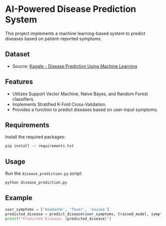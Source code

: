 # AI-Powered Disease Prediction System

This project implements a machine learning-based system to predict diseases based on patient-reported symptoms.

## Dataset

- Source: [Kaggle - Disease Prediction Using Machine Learning](https://www.kaggle.com/datasets/kaushil268/disease-prediction-using-machine-learning)

## Features

- Utilizes Support Vector Machine, Naive Bayes, and Random Forest classifiers.
- Implements Stratified K-Fold Cross-Validation.
- Provides a function to predict diseases based on user-input symptoms.

## Requirements

Install the required packages:

```bash
pip install -r requirements.txt
```

## Usage

Run the `disease_prediction.py` script:

```bash
python disease_prediction.py
```

## Example

```python
user_symptoms = ['headache', 'fever', 'nausea']
predicted_disease = predict_disease(user_symptoms, trained_model, symptom_list, le)
print(f"Predicted Disease: {predicted_disease}")
```

